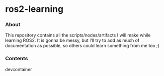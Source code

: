 # ros2-learning

### About

This repository contains all the scripts/nodes/artifacts I will make while learning ROS2. It is gonna be messy, but I'll try to add as much of documentation as possible, so others could learn something from me too ;)

### Contents

devcontainer
